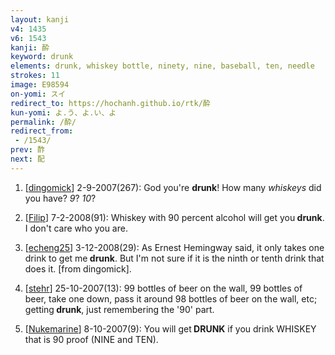 ```yaml
---
layout: kanji
v4: 1435
v6: 1543
kanji: 酔
keyword: drunk
elements: drunk, whiskey bottle, ninety, nine, baseball, ten, needle
strokes: 11
image: E98594
on-yomi: スイ
redirect_to: https://hochanh.github.io/rtk/酔
kun-yomi: よ.う、よ.い、よ
permalink: /酔/
redirect_from:
 - /1543/
prev: 酢
next: 配
---
```


1) [<a href="http://kanji.koohii.com/profile/dingomick">dingomick</a>] 2-9-2007(267): God you&#039;re <strong>drunk</strong>! How many <em>whiskeys</em> did you have? <em>9</em>? <em>10</em>?

2) [<a href="http://kanji.koohii.com/profile/Filip">Filip</a>] 7-2-2008(91): Whiskey with 90 percent alcohol will get you<strong> drunk</strong>. I don&#039;t care who you are.

3) [<a href="http://kanji.koohii.com/profile/echeng25">echeng25</a>] 3-12-2008(29): As Ernest Hemingway said, it only takes one drink to get me<strong> drunk</strong>. But I&#039;m not sure if it is the ninth or tenth drink that does it. [from dingomick].

4) [<a href="http://kanji.koohii.com/profile/stehr">stehr</a>] 25-10-2007(13): 99 bottles of beer on the wall, 99 bottles of beer, take one down, pass it around 98 bottles of beer on the wall, etc; getting<strong> drunk</strong>, just remembering the &#039;90&#039; part.

5) [<a href="http://kanji.koohii.com/profile/Nukemarine">Nukemarine</a>] 8-10-2007(9): You will get<strong> DRUNK</strong> if you drink WHISKEY that is 90 proof (NINE and TEN).


